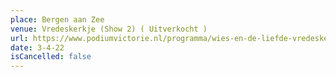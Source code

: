 ```yaml
---
place: Bergen aan Zee
venue: Vredeskerkje (Show 2) ( Uitverkocht )
url: https://www.podiumvictorie.nl/programma/wies-en-de-liefde-vredeskerkje-bergen-aan-zee-2
date: 3-4-22
isCancelled: false
---
```


